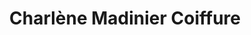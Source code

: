---
title: "Charlène Madinier Coiffure"
url: /moras-en-valloire/charlene-madinier-coiffure/
shop: coiffeur
---